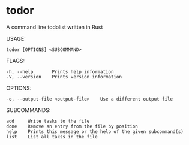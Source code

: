 # todor

A command line todolist written in Rust

USAGE:

    todor [OPTIONS] <SUBCOMMAND>

FLAGS:

    -h, --help       Prints help information
    -V, --version    Prints version information

OPTIONS:

    -o, --output-file <output-file>    Use a different output file

SUBCOMMANDS:

    add     Write tasks to the file
    done    Remove an entry from the file by position
    help    Prints this message or the help of the given subcommand(s)
    list    List all takss in the file
